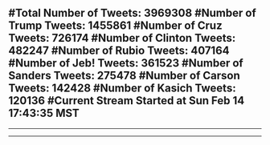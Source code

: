 #Total Number of Tweets: 3969308 
#Number of Trump Tweets: 1455861
#Number of Cruz Tweets: 726174
#Number of Clinton Tweets: 482247
#Number of Rubio Tweets: 407164
#Number of Jeb! Tweets: 361523
#Number of Sanders Tweets: 275478
#Number of Carson Tweets: 142428
#Number of Kasich Tweets: 120136
#Current Stream Started at Sun Feb 14 17:43:35 MST
---
---
---
